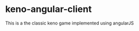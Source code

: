 keno-angular-client
===================

This is a the classic keno game implemented using angularJS